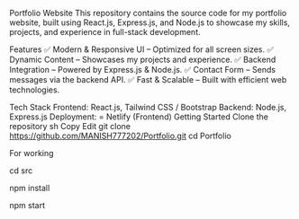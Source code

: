 Portfolio Website
This repository contains the source code for my portfolio website, built using React.js, Express.js, and Node.js to showcase my skills, projects, and experience in full-stack development.

Features
✅ Modern & Responsive UI – Optimized for all screen sizes.
✅ Dynamic Content – Showcases my projects and experience.
✅ Backend Integration – Powered by Express.js & Node.js.
✅ Contact Form – Sends messages via the backend API.
✅ Fast & Scalable – Built with efficient web technologies.

Tech Stack
Frontend: React.js, Tailwind CSS / Bootstrap 
Backend: Node.js, Express.js
Deployment: = Netlify (Frontend)
Getting Started
Clone the repository
sh
Copy
Edit
git clone https://github.com/MANISH777202/Portfolio.git
cd Portfolio

For working

cd src

npm install

npm start
